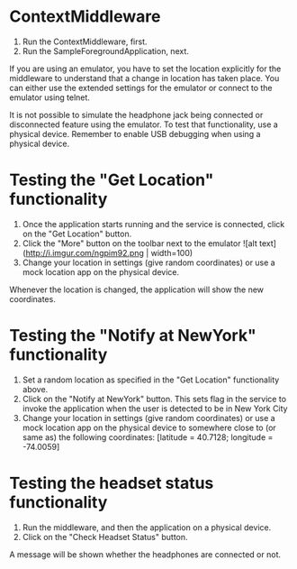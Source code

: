# ContextMiddleware

1. Run the ContextMiddleware, first.
2. Run the SampleForegroundApplication, next.

If you are using an emulator, you have to set the location explicitly for the middleware to understand that a change in location has taken place. You can either use the extended settings for the emulator or connect to the emulator using telnet.

It is not possible to simulate the headphone jack being connected or disconnected feature using the emulator. To test that functionality, use a physical device. Remember to enable USB debugging when using a physical device.

Testing the "Get Location" functionality
========================================
1. Once the application starts running and the service is connected, click on the "Get Location" button. 
2. Click the "More" button on the toolbar next to the emulator
![alt text](http://i.imgur.com/ngpim92.png | width=100)
2. Change your location in settings (give random coordinates) or use a mock location app on the physical device.

Whenever the location is changed, the application will show the new coordinates.

Testing the "Notify at NewYork" functionality
=============================================
1. Set a random location as specified in the "Get Location" functionality above.
2. Click on the "Notify at NewYork" button. This sets flag in the service to invoke the application when the user is detected to be in New York City
3. Change your location in settings (give random coordinates) or use a mock location app on the physical device to somewhere close to (or same as) the following coordinates: [latitude = 40.7128; longitude = -74.0059]

Testing the headset status functionality
========================================
1. Run the middleware, and then the application on a physical device.
2. Click on the "Check Headset Status" button.

A message will be shown whether the headphones are connected or not.
